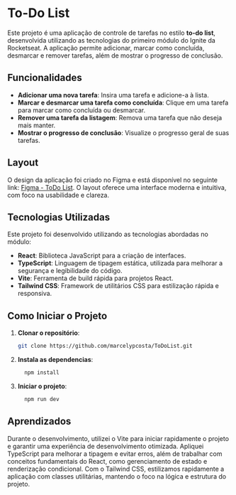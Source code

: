 # To-Do List

Este projeto é uma aplicação de controle de tarefas no estilo **to-do list**, desenvolvida utilizando as tecnologias do primeiro módulo do Ignite da Rocketseat. A aplicação permite adicionar, marcar como concluída, desmarcar e remover tarefas, além de mostrar o progresso de conclusão.

## Funcionalidades

- **Adicionar uma nova tarefa**: Insira uma tarefa e adicione-a à lista.
- **Marcar e desmarcar uma tarefa como concluída**: Clique em uma tarefa para marcar como concluída ou desmarcar.
- **Remover uma tarefa da listagem**: Remova uma tarefa que não deseja mais manter.
- **Mostrar o progresso de conclusão**: Visualize o progresso geral de suas tarefas.

## Layout

O design da aplicação foi criado no Figma e está disponível no seguinte link: [Figma - ToDo List](https://www.figma.com/file/0n0zDN7zbzhRbaEO74Xesx/ToDo-List/duplicate). O layout oferece uma interface moderna e intuitiva, com foco na usabilidade e clareza.

## Tecnologias Utilizadas

Este projeto foi desenvolvido utilizando as tecnologias abordadas no módulo:

- **React**: Biblioteca JavaScript para a criação de interfaces.
- **TypeScript**: Linguagem de tipagem estática, utilizada para melhorar a segurança e legibilidade do código.
- **Vite**: Ferramenta de build rápida para projetos React.
- **Tailwind CSS**: Framework de utilitários CSS para estilização rápida e responsiva.

## Como Iniciar o Projeto

1. **Clonar o repositório**:

   ```bash
   git clone https://github.com/marcelypcosta/ToDoList.git
   ```

2. **Instala as dependencias**:

   ```bash
     npm install
   ```

3. **Iniciar o projeto**:

   ```bash
     npm run dev
   ```

## Aprendizados

Durante o desenvolvimento, utilizei o Vite para iniciar rapidamente o projeto e garantir uma experiência de desenvolvimento otimizada. Apliquei TypeScript para melhorar a tipagem e evitar erros, além de trabalhar com conceitos fundamentais do React, como gerenciamento de estado e renderização condicional. Com o Tailwind CSS, estilizamos rapidamente a aplicação com classes utilitárias, mantendo o foco na lógica e estrutura do projeto.
